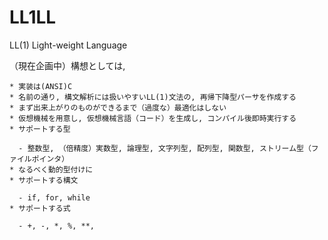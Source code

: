 # LL1LL
LL(1) Light-weight Language

（現在企画中）構想としては, 

    * 実装は(ANSI)C
    * 名前の通り, 構文解析には扱いやすいLL(1)文法の, 再帰下降型パーサを作成する
    * まず出来上がりのものができるまで（過度な）最適化はしない
    * 仮想機械を用意し, 仮想機械言語（コード）を生成し, コンパイル後即時実行する
    * サポートする型

      - 整数型, （倍精度）実数型, 論理型, 文字列型, 配列型, 関数型, ストリーム型（ファイルポインタ）
    * なるべく動的型付けに
    * サポートする構文

      - if, for, while
    * サポートする式

      - +, -, *, %, **, 

